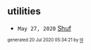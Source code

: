 ## utilities


* <code>May 27, 2020</code> [Shuf](2020-05-27T05-20-57-shuf.md)

<sup><sub>generated 20 Jul 2020 05:34:21 by <a href='https://github.com/senorprogrammer/til'>til</a></sub></sup>
